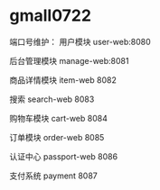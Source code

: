 # gmall0722

端口号维护：
用户模块
user-web:8080

后台管理模块
manage-web:8081

商品详情模块
item-web 8082

搜索
search-web 8083

购物车模块
cart-web 8084

订单模块
order-web 8085 

认证中心
passport-web 8086

支付系统
payment 8087



  

